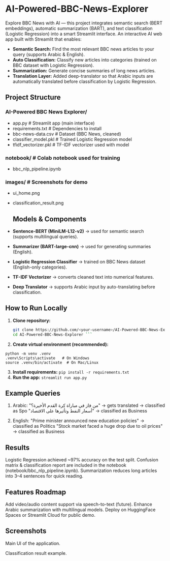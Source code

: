 # AI-Powered-BBC-News-Explorer
Explore BBC News with AI — this project integrates semantic search (BERT embeddings), automatic summarization (BART), and text classification (Logistic Regression) into a smart Streamlit interface.
An interactive AI web app built with Streamlit that enables:
* **Semantic Search:** Find the most relevant BBC news articles to your query (supports Arabic & English).
* **Auto Classification:** Classify new articles into categories (trained on BBC dataset with Logistic Regression).
* **Summarization:** Generate concise summaries of long news articles.
* **Translation Layer:** Added deep-translator so that Arabic inputs are automatically translated before classification by Logistic Regression.

## Project Structure
### AI-Powered BBC News Explorer/
* app.py                     # Streamlit app (main interface)
*  requirements.txt           # Dependencies to install
*  bbc-news-data.csv          # Dataset (BBC News, cleaned)
*   classifier_model.pkl       # Trained Logistic Regression model
*   tfidf_vectorizer.pkl       # TF-IDF vectorizer used with model
  ###   notebook/                  # Colab notebook used for training
*    bbc_nlp_pipeline.ipynb
### images/                    # Screenshots for demo
* ui_home.png
*  classification_result.png

   ## Models & Components
* **Sentence-BERT (MiniLM-L12-v2)** → used for semantic search (supports multilingual queries).  
* **Summarizer (BART-large-cnn)** → used for generating summaries (English).  
* **Logistic Regression Classifier** → trained on BBC News dataset (English-only categories).  
* **TF-IDF Vectorizer** → converts cleaned text into numerical features.  
* **Deep Translator** → supports Arabic input by auto-translating before classification.  

 
 ## How to Run Locally
1. **Clone repository:**
   ```bash
   git clone https://github.com/<your-username>/AI-Powered-BBC-News-Explorer.git
   cd AI-Powered-BBC-News-Explorer ```
2. **Create virtual environment (recommended):**
```
python -m venv .venv
.venv\Scripts\activate   # On Windows
source .venv/bin/activate  # On Mac/Linux
```
3. **Install requirements:**
```pip install -r requirements.txt```
4. **Run the app:**
```streamlit run app.py```

## Example Queries
1. Arabic:
"من فاز في مباراة كرة القدم الأخيرة؟" → gets translated → classified as Spo
"أسعار النفط وتأثيرها على الاقتصاد" → classified as Business

2. English:
"Prime minister announced new education policies" → classified as Politics
"Stock market faced a huge drop due to oil prices" → classified as Business

## Results
Logistic Regression achieved ~97% accuracy on the test split.
Confusion matrix & classification report are included in the notebook (notebook/bbc_nlp_pipeline.ipynb).
Summarization reduces long articles into 3–4 sentences for quick reading.

## Features Roadmap
  Add video/audio content support via speech-to-text (future).
  Enhance Arabic summarization with multilingual models.
  Deploy on HuggingFace Spaces or Streamlit Cloud for public demo.
  ## Screenshots
  Main UI of the application.

  
  
Classification result example.


